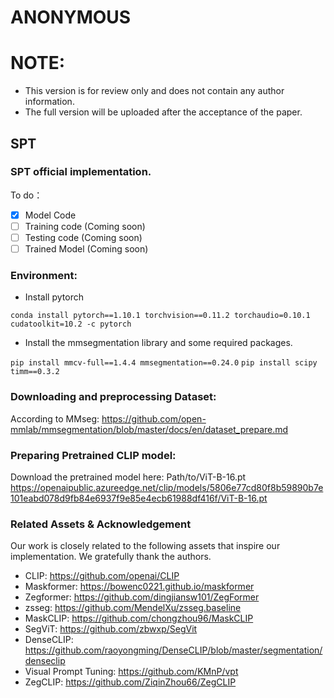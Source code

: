 # ANONYMOUS
# NOTE:
- This version is for review only and does not contain any author information.
- The full version will be uploaded after the acceptance of the paper.


## SPT
### SPT official implementation.
To do：
- [x] Model Code
- [ ] Training code (Coming soon)
- [ ] Testing code (Coming soon)
- [ ] Trained Model (Coming soon)

### Environment:

- Install pytorch

 `conda install pytorch==1.10.1 torchvision==0.11.2 torchaudio=0.10.1 cudatoolkit=10.2 -c pytorch`

- Install the mmsegmentation library and some required packages.

 `pip install mmcv-full==1.4.4 mmsegmentation==0.24.0`
 `pip install scipy timm==0.3.2`


### Downloading and preprocessing Dataset:
According to MMseg: https://github.com/open-mmlab/mmsegmentation/blob/master/docs/en/dataset_prepare.md

### Preparing Pretrained CLIP model:
Download the pretrained model here: Path/to/ViT-B-16.pt
https://openaipublic.azureedge.net/clip/models/5806e77cd80f8b59890b7e101eabd078d9fb84e6937f9e85e4ecb61988df416f/ViT-B-16.pt



### Related Assets \& Acknowledgement

Our work is closely related to the following assets that inspire our implementation. We gratefully thank the authors. 

 - CLIP:  https://github.com/openai/CLIP
 - Maskformer: https://bowenc0221.github.io/maskformer
 - Zegformer: https://github.com/dingjiansw101/ZegFormer
 - zsseg: https://github.com/MendelXu/zsseg.baseline
 - MaskCLIP: https://github.com/chongzhou96/MaskCLIP
 - SegViT: https://github.com/zbwxp/SegVit
 - DenseCLIP: https://github.com/raoyongming/DenseCLIP/blob/master/segmentation/denseclip
 - Visual Prompt Tuning: https://github.com/KMnP/vpt
 - ZegCLIP: https://github.com/ZiqinZhou66/ZegCLIP
 
